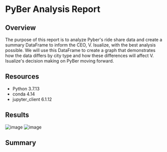 # PyBer Analysis Report

## Overview
  The purpose of this report is to analyze Pyber's ride share data and create a summary DataFrame  to inform the CEO, V. Isualize, with the best analysis possible. We will use this DataFrame to create a graph that demonstrates how the data differs by city type and how these differences will affect V. Isualize's decision making on PyBer moving forward.
  
## Resources
- Python 3.7.13
- conda 4.14
- jupyter_client 6.1.12
## Results
![image](https://user-images.githubusercontent.com/110706169/190729821-e2ec3838-9365-465a-ad2a-183d236b0907.png)
![image](https://user-images.githubusercontent.com/110706169/190732100-dd59cca8-704f-46f6-ba45-3aa2d42f3f09.png)
## Summary
